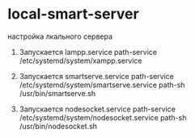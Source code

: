 # local-smart-server
настройка лкального сервера

1. Запускается lampp.service
path-service /etc/systemd/system/xampp.service

2. Запускается smartserve.service
path-service /etc/systemd/system/smartserve.service
path-sh      /usr/bin/smartserve.sh

3. Запускается nodesocket.service
path-service /etc/systemd/system/nodesocket.service
path-sh      /usr/bin/nodesocket.sh

